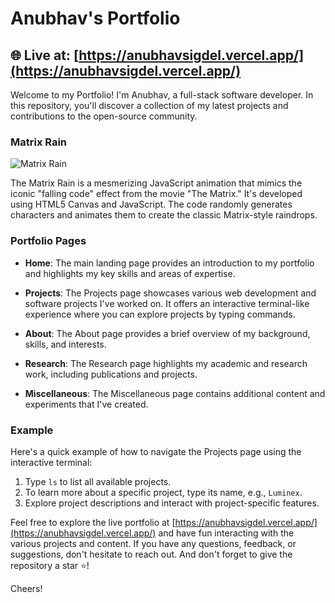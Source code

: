 # Anubhav's Portfolio

## 🌐 Live at: [https://anubhavsigdel.vercel.app/](https://anubhavsigdel.vercel.app/)

Welcome to my Portfolio! I'm Anubhav, a full-stack software developer. In this repository, you'll discover a collection of my latest projects and contributions to the open-source community.

### Matrix Rain

![Matrix Rain](https://drive.google.com/file/d/1aNBw_6yY6q7erIgV72sZAAFka15jY05R/view?usp=sharing)

The Matrix Rain is a mesmerizing JavaScript animation that mimics the iconic "falling code" effect from the movie "The Matrix." It's developed using HTML5 Canvas and JavaScript. The code randomly generates characters and animates them to create the classic Matrix-style raindrops.

### Portfolio Pages

- **Home**: The main landing page provides an introduction to my portfolio and highlights my key skills and areas of expertise.

- **Projects**: The Projects page showcases various web development and software projects I've worked on. It offers an interactive terminal-like experience where you can explore projects by typing commands.

- **About**: The About page provides a brief overview of my background, skills, and interests.

- **Research**: The Research page highlights my academic and research work, including publications and projects.

- **Miscellaneous**: The Miscellaneous page contains additional content and experiments that I've created.

### Example

Here's a quick example of how to navigate the Projects page using the interactive terminal:

1. Type `ls` to list all available projects.
2. To learn more about a specific project, type its name, e.g., `Luminex`.
3. Explore project descriptions and interact with project-specific features.

Feel free to explore the live portfolio at [https://anubhavsigdel.vercel.app/](https://anubhavsigdel.vercel.app/) and have fun interacting with the various projects and content. If you have any questions, feedback, or suggestions, don't hesitate to reach out. And don't forget to give the repository a star ⭐️!

Cheers!
